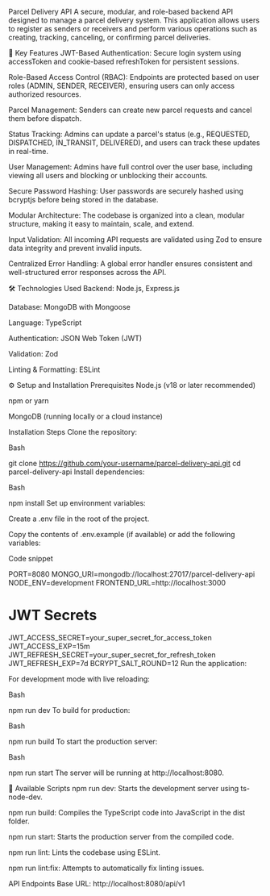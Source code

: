 Parcel Delivery API
A secure, modular, and role-based backend API designed to manage a parcel delivery system. This application allows users to register as senders or receivers and perform various operations such as creating, tracking, canceling, or confirming parcel deliveries.

🚀 Key Features
JWT-Based Authentication: Secure login system using accessToken and cookie-based refreshToken for persistent sessions.

Role-Based Access Control (RBAC): Endpoints are protected based on user roles (ADMIN, SENDER, RECEIVER), ensuring users can only access authorized resources.

Parcel Management: Senders can create new parcel requests and cancel them before dispatch.

Status Tracking: Admins can update a parcel's status (e.g., REQUESTED, DISPATCHED, IN_TRANSIT, DELIVERED), and users can track these updates in real-time.

User Management: Admins have full control over the user base, including viewing all users and blocking or unblocking their accounts.

Secure Password Hashing: User passwords are securely hashed using bcryptjs before being stored in the database.

Modular Architecture: The codebase is organized into a clean, modular structure, making it easy to maintain, scale, and extend.

Input Validation: All incoming API requests are validated using Zod to ensure data integrity and prevent invalid inputs.

Centralized Error Handling: A global error handler ensures consistent and well-structured error responses across the API.

🛠️ Technologies Used
Backend: Node.js, Express.js

Database: MongoDB with Mongoose

Language: TypeScript

Authentication: JSON Web Token (JWT)

Validation: Zod

Linting & Formatting: ESLint

⚙️ Setup and Installation
Prerequisites
Node.js (v18 or later recommended)

npm or yarn

MongoDB (running locally or a cloud instance)

Installation Steps
Clone the repository:

Bash

git clone https://github.com/your-username/parcel-delivery-api.git
cd parcel-delivery-api
Install dependencies:

Bash

npm install
Set up environment variables:

Create a .env file in the root of the project.

Copy the contents of .env.example (if available) or add the following variables:

Code snippet

PORT=8080
MONGO_URI=mongodb://localhost:27017/parcel-delivery-api
NODE_ENV=development
FRONTEND_URL=http://localhost:3000

# JWT Secrets

JWT_ACCESS_SECRET=your_super_secret_for_access_token
JWT_ACCESS_EXP=15m
JWT_REFRESH_SECRET=your_super_secret_for_refresh_token
JWT_REFRESH_EXP=7d
BCRYPT_SALT_ROUND=12
Run the application:

For development mode with live reloading:

Bash

npm run dev
To build for production:

Bash

npm run build
To start the production server:

Bash

npm run start
The server will be running at http://localhost:8080.

📜 Available Scripts
npm run dev: Starts the development server using ts-node-dev.

npm run build: Compiles the TypeScript code into JavaScript in the dist folder.

npm run start: Starts the production server from the compiled code.

npm run lint: Lints the codebase using ESLint.

npm run lint:fix: Attempts to automatically fix linting issues.

API Endpoints
Base URL: http://localhost:8080/api/v1
